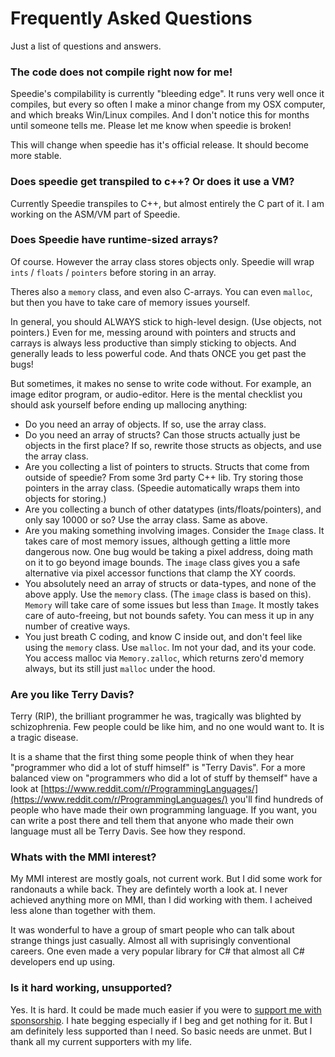 # Frequently Asked Questions


Just a list of questions and answers.


### The code does not compile right now for me!

Speedie's compilability is currently "bleeding edge". It runs very well once it compiles, but every so often I make a minor change from my OSX computer, and which breaks Win/Linux compiles. And I don't notice this for months until someone tells me. Please let me know when speedie is broken!

This will change when speedie has it's official release. It should become more stable.


### Does speedie get transpiled to c++? Or does it use a VM?

Currently Speedie transpiles to C++, but almost entirely the C part of it. I am working on the ASM/VM part of Speedie.


### Does Speedie have runtime-sized arrays?

Of course. However the array class stores objects only. Speedie will wrap `ints` / `floats` / `pointers`  before storing in an array.

Theres also a `memory` class, and even also C-arrays. You can even `malloc`, but then you have to take care of memory issues yourself.

In general, you should ALWAYS stick to high-level design. (Use objects, not pointers.) Even for me, messing around with pointers and structs and carrays is always less productive than simply sticking to objects. And generally leads to less powerful code. And thats ONCE you get past the bugs!

But sometimes, it makes no sense to write code without. For example, an image editor program, or audio-editor. Here is the mental checklist you should ask yourself before ending up mallocing anything:

* Do you need an array of objects. If so, use the array class.
* Do you need an array of structs? Can those structs actually just be objects in the first place? If so, rewrite those structs as objects, and use the array class.
* Are you collecting a list of pointers to structs. Structs that come from outside of speedie? From some 3rd party C++ lib. Try storing those pointers in the array class. (Speedie automatically wraps them into objects for storing.)
* Are you collecting a bunch of other datatypes (ints/floats/pointers), and only say 10000 or so? Use the array class. Same as above.
* Are you making something involving images. Consider the `Image` class. It takes care of most memory issues, although getting a little more dangerous now. One bug would be taking a pixel address, doing math on it to go beyond image bounds. The `image` class gives you a safe alternative via pixel accessor functions that clamp the XY coords.
* You absolutely need an array of structs or data-types, and none of the above apply. Use the `memory` class. (The `image` class is based on this). `Memory` will take care of some issues but less than `Image`. It mostly takes care of auto-freeing, but not bounds safety. You can mess it up in any number of creative ways.
* You just breath C coding, and know C inside out, and don't feel like using the `memory` class. Use `malloc`. Im not your dad, and its your code. You access malloc via `Memory.zalloc`, which returns zero'd memory always, but its still just `malloc` under the hood.


### Are you like Terry Davis?

Terry (RIP), the brilliant programmer he was, tragically was blighted by schizophrenia. Few people could be like him, and no one would want to. It is a tragic disease.

It is a shame that the first thing some people think of when they hear "programmer who did a lot of stuff himself" is "Terry Davis". For a more balanced view on "programmers who did a lot of stuff by themself" have a look at [https://www.reddit.com/r/ProgrammingLanguages/](https://www.reddit.com/r/ProgrammingLanguages/) you'll find hundreds of people who have made their own programming language. If you want, you can write a post there and tell them that anyone who made their own language must all be Terry Davis. See how they respond.


### Whats with the MMI interest?

My MMI interest are mostly goals, not current work. But I did some work for randonauts a while back. They are defintely worth a look at. I never achieved anything more on MMI, than I did working with them. I acheived less alone than together with them.

It was wonderful to have a group of smart people who can talk about strange things just casually. Almost all with suprisingly conventional careers. One even made a very popular library for C# that almost all C# developers end up using.


### Is it hard working, unsupported?

Yes. It is hard. It could be made much easier if you were to [support me with sponsorship](https://github.com/sponsors/gamblevore). I hate begging especially if I beg and get nothing for it. But I am definitely less supported than I need. So basic needs are unmet. But I thank all my current supporters with my life.
